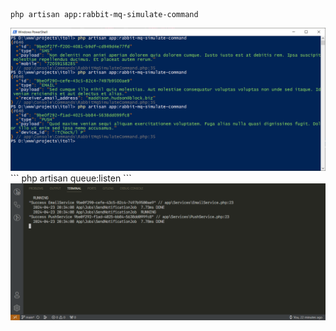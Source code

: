 ```
php artisan app:rabbit-mq-simulate-command
```
<img src="./command.png">
```
php artisan queue:listen
```
<img src="./queue.png">